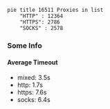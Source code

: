 
```mermaid
pie title 16511 Proxies in list
    "HTTP" : 12364
    "HTTPS": 2786
    "SOCKS" : 2578
```

### Some Info
#### Average Timeout

- mixed: 3.5s
- http: 1.7s
- https: 7.6s
- socks: 6.4s